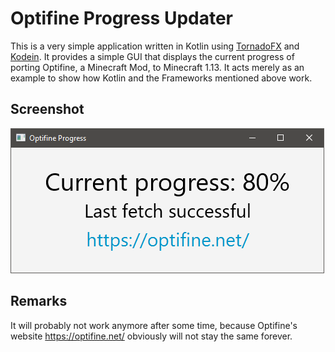 # Optifine Progress Updater

This is a very simple application written in Kotlin using [TornadoFX](https://github.com/edvin/tornadofx) and [Kodein](https://github.com/Kodein-Framework/Kodein-DI/). It provides a simple GUI that displays the current progress of porting Optifine, a Minecraft Mod, to Minecraft 1.13. It acts merely as an example to show how Kotlin and the Frameworks mentioned above work.

## Screenshot

![Screenshot of main window](./_doc-files/main-view.png)

## Remarks

It will probably not work anymore after some time, because Optifine's website https://optifine.net/ obviously will not stay the same forever.
